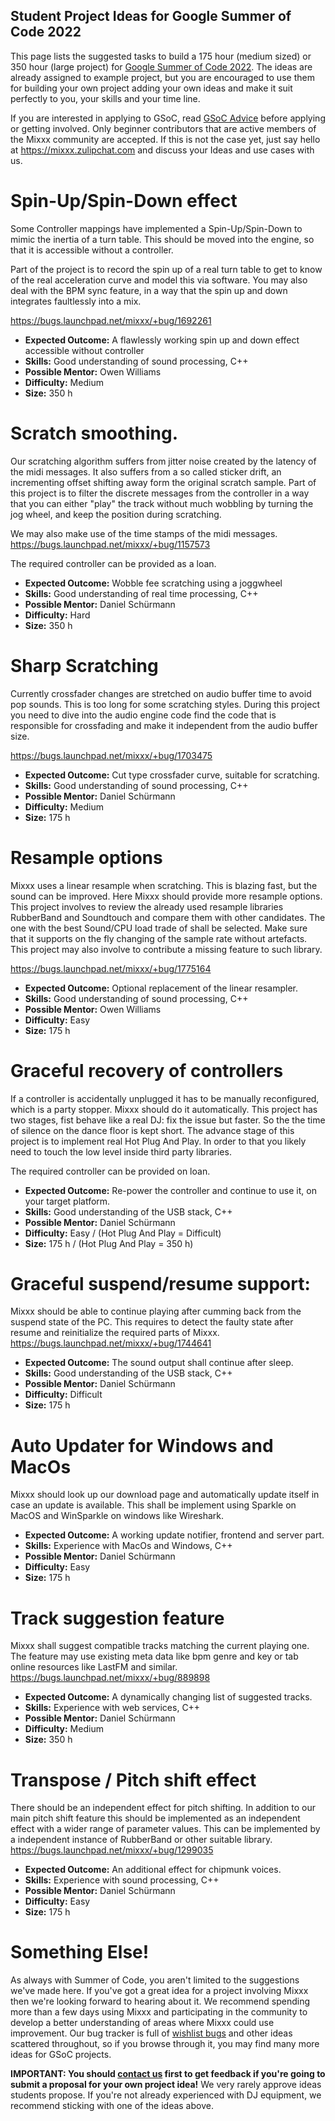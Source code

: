 ## Student Project Ideas for Google Summer of Code 2022

This page lists the suggested tasks to build a 175 hour (medium sized) or 350 hour (large project) for [Google Summer of Code 2022](https://summerofcode.withgoogle.com/). The ideas are already assigned to example project, but you are encouraged to use them for building your own project adding your own ideas and make it suit perfectly to you, your skills and your time line.

If you are interested in applying to GSoC, read [GSoC Advice](gsocadvice)
before applying or getting involved. Only beginner contributors that are active members
of the Mixxx community are accepted. If this is not the case yet, just
say hello at <https://mixxx.zulipchat.com> and discuss your Ideas and
use cases with us.

# Spin-Up/Spin-Down effect

Some Controller mappings have implemented a Spin-Up/Spin-Down to mimic the inertia of a turn table. 
This should be moved into the engine, so that it is accessible without a controller.

Part of the project is to record the spin up of a real turn table to get to know of the real acceleration curve and model this via software. You may also deal with the BPM sync feature, in a way that the spin up and down integrates faultlessly into a mix. 
 
https://bugs.launchpad.net/mixxx/+bug/1692261

* **Expected Outcome:** A flawlessly working spin up and down effect accessible without controller
* **Skills:** Good understanding of sound processing, C++
* **Possible Mentor:** Owen Williams
* **Difficulty:** Medium 
* **Size:** 350 h

 
# Scratch smoothing.

Our scratching algorithm suffers from jitter noise created by the latency of the midi messages. It also suffers from a so called sticker drift, an incrementing offset shifting away form the original scratch sample. 
Part of this project is to filter the discrete messages from the controller in a way that you can either "play" the track without much wobbling by turning the jog wheel, and keep the position during scratching. 

We may also make use of the time stamps of the midi messages. https://bugs.launchpad.net/mixxx/+bug/1157573

The required controller can be provided as a loan.

* **Expected Outcome:** Wobble fee scratching using a joggwheel
* **Skills:** Good understanding of real time processing, C++
* **Possible Mentor:** Daniel Schürmann
* **Difficulty:** Hard
* **Size:** 350 h

# Sharp Scratching

Currently crossfader changes are stretched on audio buffer time to avoid pop sounds. 
This is too long for some scratching styles. During this project you need to dive into the audio engine code find the code that is responsible for crossfading and make it independent from the audio buffer size. 

 https://bugs.launchpad.net/mixxx/+bug/1703475

* **Expected Outcome:** Cut type crossfader curve, suitable for scratching.
* **Skills:** Good understanding of sound processing, C++
* **Possible Mentor:** Daniel Schürmann
* **Difficulty:** Medium 
* **Size:** 175 h

# Resample options

Mixxx uses a linear resample when scratching. This is blazing fast, but the sound can be improved. 
Here Mixxx should provide more resample options. This project involves to review the already used resample libraries RubberBand and Soundtouch and compare them with other candidates. The one with the best Sound/CPU load trade of shall be selected. Make sure that it supports on the fly changing of the sample rate without artefacts. This project may also involve to contribute a missing feature to such library.  

https://bugs.launchpad.net/mixxx/+bug/1775164


* **Expected Outcome:** Optional replacement of the linear resampler.
* **Skills:** Good understanding of sound processing, C++
* **Possible Mentor:** Owen Williams
* **Difficulty:** Easy
* **Size:** 175 h

# Graceful recovery of controllers

If a controller is accidentally unplugged it has to be manually reconfigured, which is a party stopper. 
Mixxx should do it automatically. This project has two stages, fist behave like a real DJ: fix the issue but faster. So the the time of silence on the dance floor is kept short. The advance stage of this project is to implement real Hot Plug And Play. In order to that you likely need to touch the low level inside third party libraries. 

The required controller can be provided on loan.

 
* **Expected Outcome:** Re-power the controller and continue to use it, on your target platform. 
* **Skills:** Good understanding of the USB stack, C++
* **Possible Mentor:** Daniel Schürmann
* **Difficulty:** Easy / (Hot Plug And Play = Difficult)  
* **Size:** 175 h  / (Hot Plug And Play = 350 h)

# Graceful suspend/resume support: 

Mixxx should be able to continue playing after cumming back from the suspend state of the PC. This requires to detect the faulty state after resume and reinitialize the required parts of Mixxx.   
https://bugs.launchpad.net/mixxx/+bug/1744641

* **Expected Outcome:** The sound output shall continue after sleep. 
* **Skills:** Good understanding of the USB stack, C++
* **Possible Mentor:** Daniel Schürmann
* **Difficulty:** Difficult
* **Size:** 175 h

# Auto Updater for Windows and MacOs

Mixxx should look up our download page and automatically update itself in case an update is available. This shall be implement using Sparkle on MacOS and WinSparkle on windows like Wireshark.  

* **Expected Outcome:** A working update notifier, frontend and server part. 
* **Skills:** Experience with MacOs and Windows, C++
* **Possible Mentor:** Daniel Schürmann
* **Difficulty:** Easy 
* **Size:** 175 h

# Track suggestion feature

Mixxx shall suggest compatible tracks matching the current playing one. The feature may use existing meta data like bpm genre and key or tab online resources like LastFM and similar. https://bugs.launchpad.net/mixxx/+bug/889898

* **Expected Outcome:** A dynamically changing list of suggested tracks.
* **Skills:** Experience with web services, C++
* **Possible Mentor:** Daniel Schürmann
* **Difficulty:** Medium
* **Size:** 350 h

# Transpose / Pitch shift effect

There should be an independent effect for pitch shifting. In addition to our main pitch shift feature this should be implemented as an independent effect with a wider range of parameter values. This can be implemented by a independent instance of RubberBand or other suitable library. https://bugs.launchpad.net/mixxx/+bug/1299035  

* **Expected Outcome:** An additional effect for chipmunk voices.
* **Skills:** Experience with sound processing, C++
* **Possible Mentor:** Daniel Schürmann
* **Difficulty:** Easy
* **Size:** 175 h

# Something Else\!

As always with Summer of Code, you aren't limited to the suggestions
we've made here. If you've got a great idea for a project involving
Mixxx then we're looking forward to hearing about it. We recommend
spending more than a few days using Mixxx and participating in the
community to develop a better understanding of areas where Mixxx could
use improvement. Our bug tracker is full of [wishlist bugs](https://bugs.launchpad.net/mixxx/+bugs?field.importance%3Alist=WISHLIST) and other
ideas scattered throughout, so if you browse through it, you may find
many more ideas for GSoC projects.

**IMPORTANT: You should [contact us](gsocadvice) first to get feedback
if you're going to submit a proposal for your own project idea\!** We
very rarely approve ideas students propose. If you're not already
experienced with DJ equipment, we recommend sticking with one of the
ideas above.
